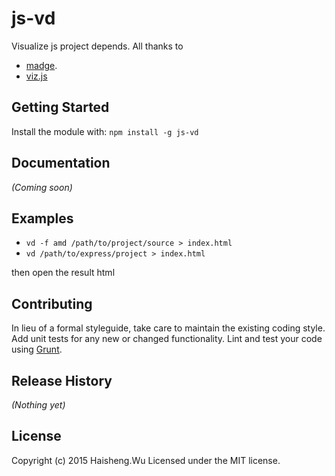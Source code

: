 # js-vd

Visualize js project depends. All thanks to

- [madge](https://github.com/pahen/madge).
- [viz.js](https://github.com/mdaines/viz.js/)

## Getting Started
Install the module with: `npm install -g js-vd`

## Documentation
_(Coming soon)_

## Examples

- `vd -f amd /path/to/project/source > index.html`
- `vd /path/to/express/project > index.html`

then open the result html

## Contributing
In lieu of a formal styleguide, take care to maintain the existing coding style. Add unit tests for any new or changed functionality. Lint and test your code using [Grunt](http://gruntjs.com/).

## Release History
_(Nothing yet)_

## License
Copyright (c) 2015 Haisheng.Wu
Licensed under the MIT license.
